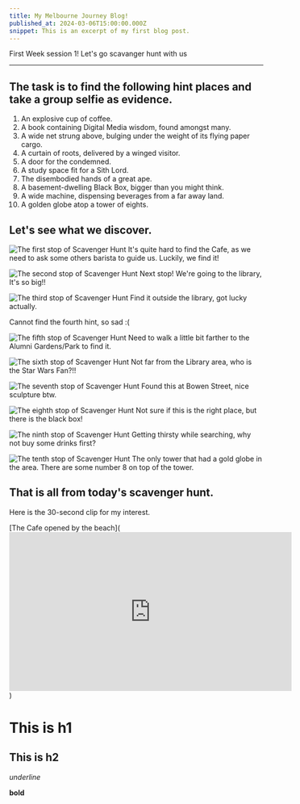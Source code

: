 ```yaml
---
title: My Melbourne Journey Blog!
published_at: 2024-03-06T15:00:00.000Z
snippet: This is an excerpt of my first blog post.
---
```


First Week session 1!
Let's go scavanger hunt with us

---

## The task is to find the following hint places and take a group selfie as evidence.

1. An explosive cup of coffee.
2. A book containing Digital Media wisdom, found amongst many.
3. A wide net strung above, bulging under the weight of its flying paper cargo.
4. A curtain of roots, delivered by a winged visitor.
5. A door for the condemned.
6. A study space fit for a Sith Lord.
7. The disembodied hands of a great ape.
8. A basement-dwelling Black Box, bigger than you might think.
9. A wide machine, dispensing beverages from a far away land.
10. A golden globe atop a tower of eights.

## Let's see what we discover.

![The first stop of Scavenger Hunt](/static/w01s1/01.jpg)
It's quite hard to find the Cafe, as we need to ask some others barista to guide us. Luckily, we find it!

![The second stop of Scavenger Hunt](/static/w01s1/02.jpg)
Next stop! We're going to the library, It's so big!!

![The third stop of Scavenger Hunt](/static/w01s1/03.jpg)
Find it outside the library, got lucky actually.

Cannot find the fourth hint, so sad :(

![The fifth stop of Scavenger Hunt](/static/w01s1/05.jpg)
Need to walk a little bit farther to the Alumni Gardens/Park to find it.

![The sixth stop of Scavenger Hunt](/static/w01s1/06.jpg)
Not far from the Library area, who is the Star Wars Fan?!!

![The seventh stop of Scavenger Hunt](/static/w01s1/07.jpg)
Found this at Bowen Street, nice sculpture btw.

![The eighth stop of Scavenger Hunt](/static/w01s1/08.jpg)
Not sure if this is the right place, but there is the black box!

![The ninth stop of Scavenger Hunt](/static/w01s1/09.jpg)
Getting thirsty while searching, why not buy some drinks first?

![The tenth stop of Scavenger Hunt](/static/w01s1/10.jpg)
The only tower that had a gold globe in the area. There are some number 8 on top of the tower.

## That is all from today's scavenger hunt.

Here is the 30-second clip for my interest.

[The Cafe opened by the beach](<iframe width="560" height="315" src="https://www.youtube.com/embed/jlV9Of-jkTI?si=d2x8xaTkEPTF2FFz" title="YouTube video player" frameborder="0" allow="accelerometer; autoplay; clipboard-write; encrypted-media; gyroscope; picture-in-picture; web-share" allowfullscreen></iframe>)

# This is h1

## This is h2

_underline_

**bold**
